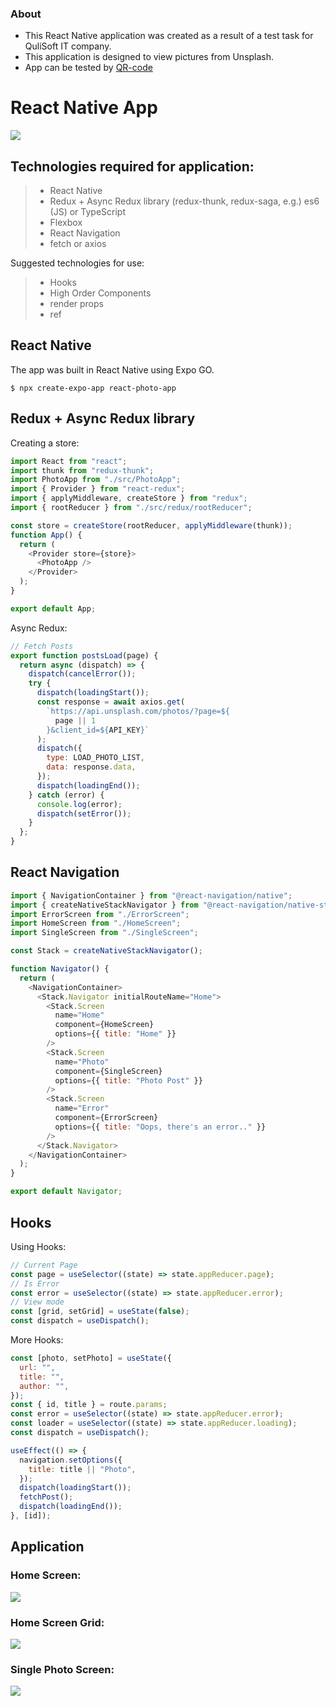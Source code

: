 ### About

- This React Native application was created as a result of a test task for QuliSoft IT company.
- This application is designed to view pictures from Unsplash.
- App can be tested by [QR-code](https://expo.dev/@r3ason_why/react-photo-app "QR-code")

# React Native App

![](https://pagepro.co/blog/wp-content/uploads/2021/05/ReactNativepicture.png)

## Technologies required for application:

> - React Native
>- Redux + Async Redux library (redux-thunk, redux-saga, e.g.) es6 (JS) or TypeScript
>- Flexbox
>- React Navigation
>- fetch or axios

  Suggested technologies for use:
>- Hooks
>- High Order Components
>- render props
>- ref

## React Native

The app was built in React Native using Expo GO.

`$ npx create-expo-app react-photo-app`

## Redux + Async Redux library

Creating a store:

```javascript
import React from "react";
import thunk from "redux-thunk";
import PhotoApp from "./src/PhotoApp";
import { Provider } from "react-redux";
import { applyMiddleware, createStore } from "redux";
import { rootReducer } from "./src/redux/rootReducer";

const store = createStore(rootReducer, applyMiddleware(thunk));
function App() {
  return (
    <Provider store={store}>
      <PhotoApp />
    </Provider>
  );
}

export default App;
```

Async Redux:

```javascript
// Fetch Posts
export function postsLoad(page) {
  return async (dispatch) => {
    dispatch(cancelError());
    try {
      dispatch(loadingStart());
      const response = await axios.get(
        `https://api.unsplash.com/photos/?page=${
          page || 1
        }&client_id=${API_KEY}`
      );
      dispatch({
        type: LOAD_PHOTO_LIST,
        data: response.data,
      });
      dispatch(loadingEnd());
    } catch (error) {
      console.log(error);
      dispatch(setError());
    }
  };
}
```

## React Navigation

```javascript
import { NavigationContainer } from "@react-navigation/native";
import { createNativeStackNavigator } from "@react-navigation/native-stack";
import ErrorScreen from "./ErrorScreen";
import HomeScreen from "./HomeScreen";
import SingleScreen from "./SingleScreen";

const Stack = createNativeStackNavigator();

function Navigator() {
  return (
    <NavigationContainer>
      <Stack.Navigator initialRouteName="Home">
        <Stack.Screen
          name="Home"
          component={HomeScreen}
          options={{ title: "Home" }}
        />
        <Stack.Screen
          name="Photo"
          component={SingleScreen}
          options={{ title: "Photo Post" }}
        />
        <Stack.Screen
          name="Error"
          component={ErrorScreen}
          options={{ title: "Oops, there's an error.." }}
        />
      </Stack.Navigator>
    </NavigationContainer>
  );
}

export default Navigator;
```

## Hooks

Using Hooks:

```javascript
// Current Page
const page = useSelector((state) => state.appReducer.page);
// Is Error
const error = useSelector((state) => state.appReducer.error);
// View mode
const [grid, setGrid] = useState(false);
const dispatch = useDispatch();
```

More Hooks:

```javascript
const [photo, setPhoto] = useState({
  url: "",
  title: "",
  author: "",
});
const { id, title } = route.params;
const error = useSelector((state) => state.appReducer.error);
const loader = useSelector((state) => state.appReducer.loading);
const dispatch = useDispatch();

useEffect(() => {
  navigation.setOptions({
    title: title || "Photo",
  });
  dispatch(loadingStart());
  fetchPost();
  dispatch(loadingEnd());
}, [id]);
```

## Application

### Home Screen:

![](https://github.com/s1een/react-native-gallery-app/blob/master/img/home.jpg?raw=true)

### Home Screen Grid:

![](https://github.com/s1een/react-native-gallery-app/blob/master/img/home_nogrid.jpg?raw=true)

### Single Photo Screen:

![](https://github.com/s1een/react-native-gallery-app/blob/master/img/single.jpg?raw=true)

